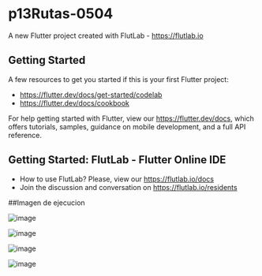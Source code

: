 # p13Rutas-0504

A new Flutter project created with FlutLab - https://flutlab.io

## Getting Started

A few resources to get you started if this is your first Flutter project:

- https://flutter.dev/docs/get-started/codelab
- https://flutter.dev/docs/cookbook

For help getting started with Flutter, view our
https://flutter.dev/docs, which offers tutorials,
samples, guidance on mobile development, and a full API reference.

## Getting Started: FlutLab - Flutter Online IDE

- How to use FlutLab? Please, view our https://flutlab.io/docs
- Join the discussion and conversation on https://flutlab.io/residents

##Imagen de ejecucion

![image](https://github.com/JorgeMeza123/P15-6J-0504/assets/143548420/27daa4ae-c138-4074-9a91-bdc3855d38c0)

![image](https://github.com/JorgeMeza123/P15-6J-0504/assets/143548420/ba8bf1bc-48f9-4cc6-9a75-441eb4289ad0)

![image](https://github.com/JorgeMeza123/P15-6J-0504/assets/143548420/fa6c6708-cd8e-4aba-90da-df074b891bb7)

![image](https://github.com/JorgeMeza123/P15-6J-0504/assets/143548420/c7671046-6da2-4731-aa50-8533335a7a4b)




  
